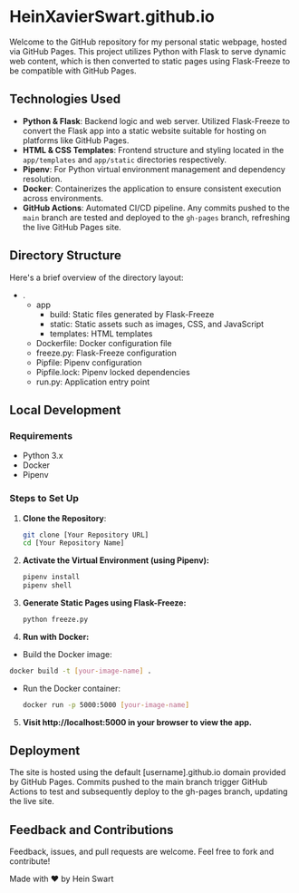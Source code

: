 # HeinXavierSwart.github.io

Welcome to the GitHub repository for my personal static webpage, hosted via GitHub Pages. This project utilizes Python with Flask to serve dynamic web content, which is then converted to static pages using Flask-Freeze to be compatible with GitHub Pages.

## Technologies Used

- **Python & Flask**: Backend logic and web server. Utilized Flask-Freeze to convert the Flask app into a static website suitable for hosting on platforms like GitHub Pages.
- **HTML & CSS Templates**: Frontend structure and styling located in the `app/templates` and `app/static` directories respectively.
- **Pipenv**: For Python virtual environment management and dependency resolution.
- **Docker**: Containerizes the application to ensure consistent execution across environments.
- **GitHub Actions**: Automated CI/CD pipeline. Any commits pushed to the `main` branch are tested and deployed to the `gh-pages` branch, refreshing the live GitHub Pages site.

## Directory Structure

Here's a brief overview of the directory layout:

- .
  - app
    - build: Static files generated by Flask-Freeze
    - static: Static assets such as images, CSS, and JavaScript
    - templates: HTML templates
  - Dockerfile: Docker configuration file
  - freeze.py: Flask-Freeze configuration
  - Pipfile: Pipenv configuration
  - Pipfile.lock: Pipenv locked dependencies
  - run.py: Application entry point

## Local Development

### Requirements

- Python 3.x
- Docker
- Pipenv

### Steps to Set Up

1. **Clone the Repository**:
   ```bash
   git clone [Your Repository URL]
   cd [Your Repository Name]
   
2. **Activate the Virtual Environment (using Pipenv):**
    ```bash
    pipenv install
    pipenv shell

3. **Generate Static Pages using Flask-Freeze:**    
    ```bash
    python freeze.py

4. **Run with Docker:**
  - Build the Docker image:
   ```bash
   docker build -t [your-image-name] .
   ```
  - Run the Docker container:
    ```bash
    docker run -p 5000:5000 [your-image-name]
    ```
    
5. **Visit http://localhost:5000 in your browser to view the app.**

## Deployment

The site is hosted using the default [username].github.io domain provided by GitHub Pages. Commits pushed to the main branch trigger GitHub Actions to test and subsequently deploy to the gh-pages branch, updating the live site.

## Feedback and Contributions

Feedback, issues, and pull requests are welcome. Feel free to fork and contribute!

Made with ❤️ by Hein Swart
